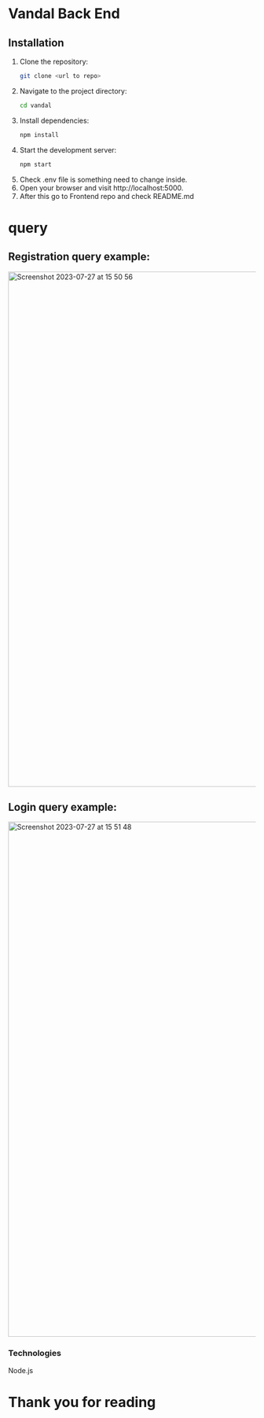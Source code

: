 # Vandal Back End

## Installation

1. Clone the repository:
   ```zsh
   git clone <url to repo>
2. Navigate to the project directory:
   ```zsh
   cd vandal
3. Install dependencies:
   ```zsh
   npm install
4. Start the development server:
   ```zsh
   npm start
5. Check .env file is something need to change inside.
6. Open your browser and visit http://localhost:5000.
7. After this go to Frontend repo and check README.md

# query
## Registration query example: 


<img width="1048" alt="Screenshot 2023-07-27 at 15 50 56" src="https://github.com/Hamuud/vandal/assets/113451960/1e76e7a2-805b-47b3-9543-af2319037d0b">

## Login query example:


<img width="1048" alt="Screenshot 2023-07-27 at 15 51 48" src="https://github.com/Hamuud/vandal/assets/113451960/e02adebe-e8cb-4dbb-b087-7c25de56a142">

### Technologies

Node.js

# Thank you for reading

